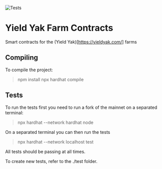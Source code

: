 ![Tests](https://github.com/yieldyak/farm-contracts/actions/workflows/test.yml/badge.svg)

# Yield Yak Farm Contracts
Smart contracts for the (Yield Yak)[https://yieldyak.com/] farms

## Compiling
To compile the project:
> npm install
> npx hardhat compile

## Tests

To run the tests first you need to run a fork of the mainnet on a separated terminal:
> npx hardhat --network hardhat node

On a separated terminal you can then run the tests
> npx hardhat --network localhost test

All tests should be passing at all times.

To create new tests, refer to the ./test folder.
